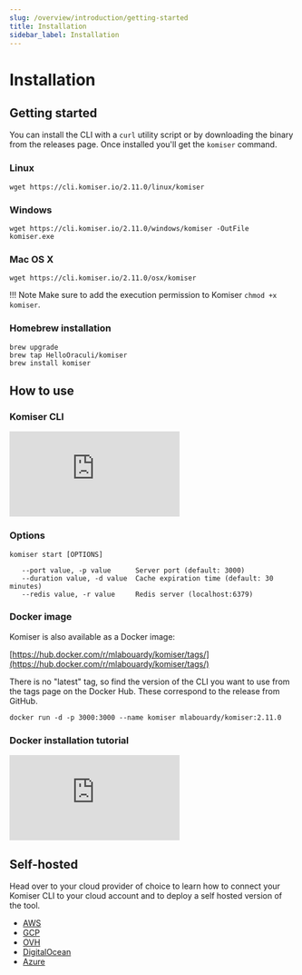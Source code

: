 ```yaml
---
slug: /overview/introduction/getting-started
title: Installation
sidebar_label: Installation
---
```

# Installation

## Getting started

You can install the CLI with a `curl` utility script or by downloading the binary from the releases page. Once installed you'll get the `komiser` command.

### Linux

```
wget https://cli.komiser.io/2.11.0/linux/komiser
```

### Windows

```
wget https://cli.komiser.io/2.11.0/windows/komiser -OutFile komiser.exe
```

### Mac OS X

```
wget https://cli.komiser.io/2.11.0/osx/komiser
```

!!! Note
    Make sure to add the execution permission to Komiser `chmod +x komiser`.


### Homebrew installation

```
brew upgrade
brew tap HelloOraculi/komiser
brew install komiser
```

## How to use

### Komiser CLI

<div style={{
    position: 'relative',
    paddingBottom: '56.25%',
    paddingTop:'30px',
    height:0,
    overflow:'hidden',
  }}>
  <iframe
    src='https://www.youtube.com/embed/1QeHTTZNF4o'
    allowFullScreen
    webkitallowfullscreen="true"
    frameBorder="0"
    style={{
      position: 'absolute',
      top:0,
      left:0,
      width:'100%',
      height:'100%',
    }}
  >
  </iframe>
</div>

### Options

```
komiser start [OPTIONS]
```

```
   --port value, -p value      Server port (default: 3000)
   --duration value, -d value  Cache expiration time (default: 30 minutes)
   --redis value, -r value     Redis server (localhost:6379)
```

### Docker image 

Komiser is also available as a Docker image:

[https://hub.docker.com/r/mlabouardy/komiser/tags/](https://hub.docker.com/r/mlabouardy/komiser/tags/)

There is no "latest" tag, so find the version of the CLI you want to use from the tags page on the Docker Hub. These correspond to the release from GitHub.

```
docker run -d -p 3000:3000 --name komiser mlabouardy/komiser:2.11.0
```

### Docker installation tutorial
<div style={{
    position: 'relative',
    paddingBottom: '56.25%',
    paddingTop:'30px',
    height:0,
    overflow:'hidden',
  }}>
  <iframe
    src='https://www.youtube.com/embed/t6lNdQx9eNg'
    allowFullScreen
    webkitallowfullscreen="true"
    frameBorder="0"
    style={{
      position: 'absolute',
      top:0,
      left:0,
      width:'100%',
      height:'100%',
    }}
  >
  </iframe>
</div>

## Self-hosted

Head over to your cloud provider of choice to learn how to connect your Komiser CLI to your cloud account and to deploy a self hosted version of the tool. 

* [AWS](/docs/Cloud%20Providers/aws.md)
* [GCP](/docs/Cloud%20Providers/gcp.md)
* [OVH](/docs/Cloud%20Providers/ovh.md)
* [DigitalOcean](/docs/Cloud%20Providers/digital-ocean.md)
* [Azure](/docs/Cloud%20Providers/azure.md)